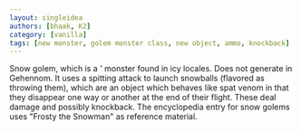 ```yaml
---
layout: singleidea
authors: [bhaak, K2]
category: [vanilla]
tags: [new monster, golem monster class, new object, ammo, knockback]
---
```

Snow golem, which is a <span class="nhsym clr-brightcyan">'</span> monster found in icy locales. Does not generate in Gehennom. It uses a spitting attack to launch snowballs (flavored as throwing them), which are an object which behaves like spat venom in that they disappear one way or another at the end of their flight. These deal damage and possibly knockback. The encyclopedia entry for snow golems uses "Frosty the Snowman" as reference material.
